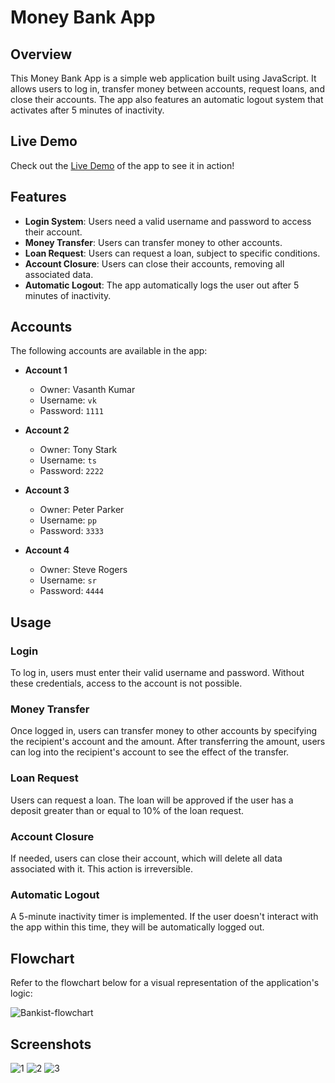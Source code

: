 # Money Bank App

## Overview

This Money Bank App is a simple web application built using JavaScript. It allows users to log in, transfer money between accounts, request loans, and close their accounts. The app also features an automatic logout system that activates after 5 minutes of inactivity.

## Live Demo

Check out the [Live Demo](https://your-live-demo-link.com) of the app to see it in action!

## Features

- **Login System**: Users need a valid username and password to access their account.
- **Money Transfer**: Users can transfer money to other accounts.
- **Loan Request**: Users can request a loan, subject to specific conditions.
- **Account Closure**: Users can close their accounts, removing all associated data.
- **Automatic Logout**: The app automatically logs the user out after 5 minutes of inactivity.

## Accounts

The following accounts are available in the app:

- **Account 1**
  - Owner: Vasanth Kumar
  - Username: `vk`
  - Password: `1111`

- **Account 2**
  - Owner: Tony Stark
  - Username: `ts`
  - Password: `2222`

- **Account 3**
  - Owner: Peter Parker
  - Username: `pp`
  - Password: `3333`

- **Account 4**
  - Owner: Steve Rogers
  - Username: `sr`
  - Password: `4444`

## Usage

### Login
To log in, users must enter their valid username and password. Without these credentials, access to the account is not possible.

### Money Transfer
Once logged in, users can transfer money to other accounts by specifying the recipient's account and the amount. After transferring the amount, users can log into the recipient's account to see the effect of the transfer.

### Loan Request
Users can request a loan. The loan will be approved if the user has a deposit greater than or equal to 10% of the loan request.

### Account Closure
If needed, users can close their account, which will delete all data associated with it. This action is irreversible.

### Automatic Logout
A 5-minute inactivity timer is implemented. If the user doesn't interact with the app within this time, they will be automatically logged out.

## Flowchart

Refer to the flowchart below for a visual representation of the application's logic:

![Bankist-flowchart](https://github.com/user-attachments/assets/edab64bc-4d95-4833-9cee-f5255aa98286)


## Screenshots

![1](https://github.com/user-attachments/assets/5f1b3310-18c9-46f4-b364-3214fd8bc819)
![2](https://github.com/user-attachments/assets/bbd69022-12ca-49b9-b43a-961518294d7d)
![3](https://github.com/user-attachments/assets/74a04395-6b1d-40f2-bb96-1b127b86d413)


